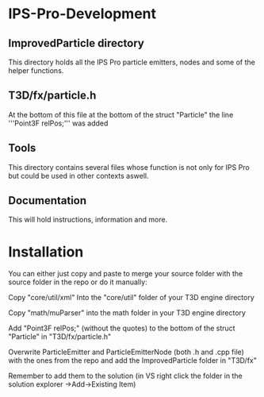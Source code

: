 IPS-Pro-Development
===================

## ImprovedParticle directory
This directory holds all the IPS Pro particle emitters, nodes and some of the helper functions.

## T3D/fx/particle.h
At the bottom of this file at the bottom of the struct "Particle" the line
'''Point3F relPos;'''
was added

## Tools
This directory contains several files whose function is not only for IPS Pro but could be used in other contexts aswell.

## Documentation
This will hold instructions, information and more.

# Installation
You can either just copy and paste to merge your source folder with the source folder in the repo or do it manually:

Copy "core/util/xml"
Into the "core/util" folder of your T3D engine directory

Copy "math/muParser" into the math folder in your T3D engine directory

Add "Point3F relPos;" (without the quotes) to the bottom of the struct "Particle" in "T3D/fx/particle.h"

Overwrite ParticleEmitter and ParticleEmitterNode (both .h and .cpp file) with the ones from the repo and add the ImprovedParticle folder in "T3D/fx"

Remember to add them to the solution (in VS right click the folder in the solution explorer ->Add->Existing Item)

